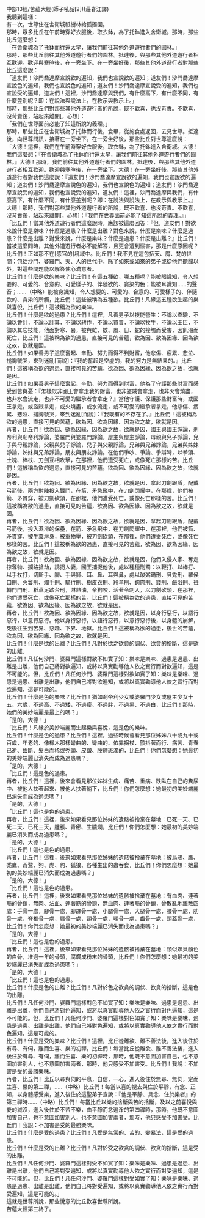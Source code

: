 中部13經/苦蘊大經(師子吼品[2])(莊春江譯)  
我聽到這樣：  
有一次，世尊住在舍衛城祇樹林給孤獨園。  
那時，眾多比丘在午前時穿好衣服後，取衣鉢，為了托鉢進入舍衛城。那時，那些比丘這麼想：  
「在舍衛城為了托鉢而行還太早，讓我們前往其他外道遊行者們的園林。」  
那時，那些比丘前往其他外道遊行者們的園林。抵達後，與那些其他外道遊行者相互歡迎。歡迎與寒暄後，在一旁坐下。在一旁坐好後，那些其他外道遊行者對那些比丘這麼說：  
「道友們！沙門喬達摩宣說欲的遍知，我們也宣說欲的遍知；道友們！沙門喬達摩宣說色的遍知，我們也宣說色的遍知；道友們！沙門喬達摩宣說受的遍知，我們也宣說受的遍知，道友們！這裡，沙門喬達摩與我們，有什麼高下，有什麼不同，有什麼差別呢？即：在說法與說法上，在教示與教示上。」  
那時，那些比丘們對那些其他外道遊行者的所說，既不歡喜，也沒苛責。不歡喜，沒苛責後，站起來離開[，心想]：  
「我們在世尊面前必能了知這所說的義理。」  
那時，那些比丘在舍衛城為了托鉢而行後，食畢，從施食處返回，去見世尊。抵達後，向世尊問訊，接著在一旁坐下。在一旁坐好後，那些比丘對世尊這麼說：  
「大德！這裡，我們在午前時穿好衣服後，取衣鉢，為了托鉢進入舍衛城。大德！我們這麼想：『在舍衛城為了托鉢而行還太早，讓我們前往其他外道遊行者們的園林。』大德！那時，我們前往其他外道遊行者們的園林。抵達後，與那些其他外道遊行者相互歡迎。歡迎與寒暄後，在一旁坐下。大德！在一旁坐好後，那些其他外道遊行者對我們這麼說：『道友們！沙門喬達摩宣說欲的遍知，我們也宣說欲的遍知；道友們！沙門喬達摩宣說色的遍知，我們也宣說色的遍知；道友們！沙門喬達摩宣說受的遍知，我們也宣說受的遍知，道友們！這裡，沙門喬達摩與我們，有什麼高下，有什麼不同，有什麼差別呢？即：在說法與說法上，在教示與教示上。』大德！那時，我們對那些其他外道遊行者的所說，既不歡喜，也沒苛責。不歡喜，沒苛責後，站起來離開[，心想]：『我們在世尊面前必能了知這所說的義理。』」  
「比丘們！當其他外道遊行者們這麼說時，應該被這麼回答：『但，道友們！對欲來說什麼是樂味？什麼是過患？什麼是出離？對色來說，什麼是樂味？什麼是過患？什麼是出離？對受來說，什麼是樂味？什麼是過患？什麼是出離？』比丘們！當被這麼問時，其他外道遊行者必不能解答，且更會遭到惱害，那是什麼原因呢？比丘們！正如那不在[感官的]境域中。比丘們！我不見在這包括天、魔、梵的世間；包括沙門、婆羅門、天、人的世代中，除了如來或如來的弟子或從他們聽聞以外，對這些問題能以解答使心滿意者。  
比丘們！什麼是欲的樂味？比丘們！有這五種欲，哪五種呢？能被眼識知，令人想要的、可愛的、合意的、可愛樣子的、伴隨欲的、貪染的色；能被耳識知……的聲音；……（中略）能被身識知，令人想要的、可愛的、合意的、可愛樣子的、伴隨欲的、貪染的所觸，比丘們！這些被稱為五種欲。比丘們！凡緣這五種欲生起的樂與喜悅，比丘們！這被稱為欲的樂味。  
比丘們！什麼是欲的過患？比丘們！這裡，凡善男子以技能營生：不論以查驗，不論以會計，不論以計算，不論以耕作，不論以買賣，不論以牧牛，不論以王臣，不論以其它技能，他面對寒、暑，被與虻、蚊、風、日、蛇的接觸而受害，因飢渴而死亡，比丘們！這被稱為欲的過患，直接可見的苦蘊，欲為因、欲為因緣、因為欲之故，欲就是因。  
比丘們！如果善男子這麼奮起、辛勤、努力而得不到財富，他悲傷、疲累、悲泣、搥胸號哭，來到迷亂[而說]：『我的奮起是空虛的，我的努力是無結果的。』比丘們！這被稱為欲的過患，直接可見的苦蘊，欲為因、欲為因緣、因為欲之故，欲就是因。  
比丘們！如果善男子這麼奮起、辛勤、努力而得到財富，他為了守護那些財富而感受到苦與憂：『怎樣既非國王會拿走我的財富，也非盜賊會拿走，也非火會燒盡，也非水會流走，也非不可愛的繼承者會拿走？』當他守護、保護那些財富時，或國王拿走，或盜賊拿走，或火燒盡，或水流走，或不可愛的繼承者拿走，他悲傷、疲累、悲泣、搥胸號哭，來到迷亂[而說]：『我既有的不存在了。』比丘們！這被稱為欲的過患，直接可見的苦蘊，欲為因、欲為因緣、因為欲之故，欲就是因。  
再者，比丘們！欲為因、欲為因緣、因為欲之故，欲就是因，國王與國王諍論，剎帝利與剎帝利諍論，婆羅門與婆羅門諍論，屋主與屋主諍論，母親與兒子諍論，兒子與母親諍論，父親與兒子諍論，兒子與父親諍論，兄弟與兄弟諍論，兄弟與姊妹諍論，姊妹與兄弟諍論，朋友與朋友諍論。在他們爭吵、爭論、爭辯時，以拳頭、土塊、棒杖、刀劍互相攻擊，在那裡，他們遭受死亡，或像死亡那樣的苦。比丘們！這被稱為欲的過患，直接可見的苦蘊，欲為因、欲為因緣、因為欲之故，欲就是因。  
再者，比丘們！欲為因、欲為因緣、因為欲之故，欲就是因，拿起刀劍跟盾，配戴弓箭後，兩方對陣投入戰鬥，在箭、矛急飛中，在刀劍閃耀中，在那裡，他們被箭、矛貫穿，被刀劍砍頭，在那裡，他們遭受死亡，或像死亡那樣的苦。比丘們！這被稱為欲的過患，直接可見的苦蘊，欲為因、欲為因緣、因為欲之故，欲就是因。  
再者，比丘們！欲為因、欲為因緣、因為欲之故，欲就是因，拿起刀劍跟盾，配戴弓箭後，投入濕滑的保壘，在箭、矛急飛中，在刀劍閃耀中，在那裡，他們被箭、矛貫穿，被牛糞淋身，被重物壓，被刀劍砍頭，在那裡，他們遭受死亡，或像死亡那樣的苦。比丘們！這被稱為欲的過患，直接可見的苦蘊，欲為因、欲為因緣、因為欲之故，欲就是因。  
再者，比丘們！欲為因、欲為因緣、因為欲之故，欲就是因，他們入侵人家、奪走掠奪物、攔路搶劫，誘拐人妻，國王捕捉他後，處以種種刑罰：以鞭打、以棒打、以手杖打，切斷手、腳、手與腳、耳、鼻、耳與鼻，處以酸粥鍋刑、貝禿刑、羅侯口刑、火鬘刑、燭手刑、驅行刑、樹皮衣刑、羚羊刑、鉤肉刑、錢刑、鹼浴刑、扭轉門閂刑、稻草足踏台刑，淋熱油，令狗咬，活著令刺入，以刀劍砍頭，在那裡，他們遭受死亡，或像死亡那樣的苦。比丘們！這被稱為欲的過患，直接可見的苦蘊，欲為因、欲為因緣、因為欲之故，欲就是因。  
再者，比丘們！欲為因、欲為因緣、因為欲之故，欲就是因，以身行惡行，以語行惡行，以意行惡行。他以身行惡行，以語行惡行，以意行惡行後，以身體的崩解，死後往生到苦界、惡趣、下界、地獄。比丘們！這被稱為欲的過患，後世的苦蘊，欲為因、欲為因緣、因為欲之故，欲就是因。  
比丘們！什麼是欲的出離？比丘們！凡對於欲之欲貪的調伏、欲貪的捨斷，這是欲的出離。  
比丘們！凡任何沙門、婆羅門這樣對欲不如實了知：樂味是樂味、過患是過患、出離是出離，他們自己將對欲遍知，或將以真實勸導他人依之實行而對欲遍知，這是不可能的。但，比丘們！凡任何沙門、婆羅門這樣對欲如實了知：樂味是樂味、過患是過患、出離是出離，他們自己將對欲遍知，或將以真實勸導他人依之實行而對欲遍知，這是可能的。  
比丘們！什麼是色的樂味？比丘們！猶如剎帝利少女或婆羅門少女或屋主少女十五、六歲，不過高、不過矮，不過瘦、不過胖，不過黑、不過白，比丘們！那時，她們的美妙端麗是最上的嗎？」  
「是的，大德！」  
「比丘們！凡緣於美妙端麗而生起樂與喜悅，這是色的樂味。  
比丘們！什麼是色的過患？比丘們！這裡，過些時候會看見那位姊妹八十或九十或百歲，年老的、像椽木那樣彎曲的、彎曲的、依靠拐杖、顫抖著而行、病苦、青春已逝、齒斷、髮白而稀或禿頭、皮皺、肢體斑濁的，比丘們！你們怎麼想：她最初的美妙端麗已消失而成為過患嗎？」  
「是的，大德！」  
「比丘們！這是色的過患。  
再者，比丘們！這裡，後來會看見那位姊妹生病、痛苦、重病、跌臥在自己的糞尿中、被他人扶著起來、被他人扶著躺下，比丘們！你們怎麼想：她最初的美妙端麗已消失而成為過患嗎？」  
「是的，大德！」  
「比丘們！這也是色的過患。  
再者，比丘們！這裡，後來如果看見那位姊妹的遺骸被捨棄在墓地：已死一天、已死二天、已死三天，腫脹、青瘀、生膿爛，比丘們！你們怎麼想：她最初的美妙端麗已消失而成為過患嗎？」  
「是的，大德！」  
「比丘們！這也是色的過患。  
再者，比丘們！這裡，後來如果看見那位姊妹的遺骸被捨棄在墓地：被烏鴉、鷹、禿鷹、蒼鷺、狗、虎、豹、狐狼、各種生出的蟲吞食，比丘們！你們怎麼想：她最初的美妙端麗已消失而成為過患嗎？」  
「是的，大德！」  
「比丘們！這也是色的過患。  
再者，比丘們！這裡，後來如果看見那位姊妹的遺骸被捨棄在墓地：有血肉、連著筋的骨鎖，無肉、沾血、連著筋的骨鎖，無血肉、連著筋的骨鎖，骨散亂地離散四處：手骨一處，腳骨一處，腳踝骨一處，小腿骨一處，大腿骨一處，腰骨一處，肋骨一處，脊椎骨一處，肩骨一處，頸骨一處，顎骨一處，齒骨一處，頭蓋骨一處，比丘們！你們怎麼想：她最初的美妙端麗已消失而成為過患嗎？」  
「是的，大德！」  
「比丘們！這也是色的過患。  
再者，比丘們！這裡，後來如果看見那位姊妹的遺骸被捨棄在墓地：類似螺貝顏色的白骨，堆過一年的骨頭，腐爛成粉末的骨頭，比丘們！你們怎麼想：她最初的美妙端麗已消失而成為過患嗎？」  
「是的，大德！」  
「比丘們！這也是色的過患。  
比丘們！什麼是色的出離？比丘們！凡對於色之欲貪的調伏、欲貪的捨斷，這是色的出離。  
比丘們！凡任何沙門、婆羅門這樣對色不如實了知：樂味是樂味、過患是過患、出離是出離，他們自己將對色遍知，或將以真實勸導他人依之實行而對色遍知，這是不可能的。但，比丘們！凡任何沙門、婆羅門這樣對色如實了知：樂味是樂味、過患是過患、出離是出離，他們自己將對色遍知，或將以真實勸導他人依之實行而對色遍知，這是可能的。  
比丘們！什麼是受的樂味？比丘們！這裡，比丘從離欲、離不善法後，進入後住於有尋、有伺，離而生喜、樂的初禪，比丘們！每當比丘從離欲、離不善法後，進入後住於有尋、有伺，離而生喜、樂的初禪時，那時，他既不意圖加害自己，也不意圖加害別人，也不意圖加害兩者，那時，他只感受不加害受。比丘們！我說：不加害是受的最勝樂味。  
再者，比丘們！比丘以尋與伺的平息，自信，一心，進入後住於無尋、無伺，定而生喜、樂的第二禪，…..（中略）比丘們！每當以喜的褪去與住於平靜，有念、正知，以身體感受樂，進入後住於這聖弟子宣說：『他是平靜、具念、住於樂者』的第三禪時……（中略）比丘們！每當比丘以樂的捨斷與苦的捨斷，及以之前喜悅與憂的滅沒，進入後住於不苦不樂，由平靜而念遍淨的第四禪時，那時，他既不意圖加害自己，也不意圖加害別人，也不意圖加害兩者，那時，他只感受不加害受。比丘們！我說：不加害是受的最勝樂味。  
比丘們！什麼是受的過患？比丘們！凡受是無常的、苦的、變易法，這是受的過患。  
比丘們！什麼是受的出離？比丘們！凡對於受之欲貪的調伏、欲貪的捨斷，這是受的出離。  
比丘們！凡任何沙門、婆羅門這樣對受不如實了知：樂味是樂味、過患是過患、出離是出離，他們自己將對受遍知，或將以真實勸導他人依之實行而對受遍知，這是不可能的。但，比丘們！凡任何沙門、婆羅門這樣對受如實了知：樂味是樂味、過患是過患、出離是出離，他們自己將對受遍知，或將以真實勸導他人依之實行而對受遍知，這是可能的。」  
這就是世尊所說，那些悅意的比丘歡喜世尊所說。  
苦蘊大經第三終了。  
  
  
